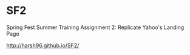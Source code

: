 # SF2
Spring Fest Summer Training Assignment 2: Replicate Yahoo's Landing Page

http://harsh96.github.io/SF2/
